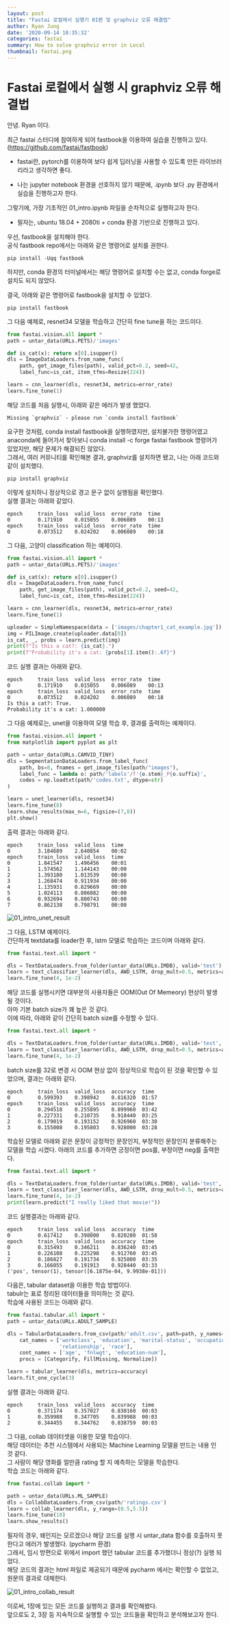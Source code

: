 ```yaml
---
layout: post
title: "Fastai 로컬에서 실행기 01편 및 graphviz 오류 해결법"
author: Ryan Jung
date: '2020-09-14 18:35:32'
categories: fastai
summary: How to solve graphviz error in Local
thumbnail: fastai.png
---
```


# Fastai 로컬에서 실행 시 graphviz 오류 해결법

안녕. Ryan 이다.  
  
최근 fastai 스터디에 참여하게 되어 fastbook을 이용하여 실습을 진행하고 있다.(https://github.com/fastai/fastbook)  
- fastai란, pytorch를 이용하여 보다 쉽게 딥러닝을 사용할 수 있도록 만든 라이브러리라고 생각하면 좋다.  

- 나는 jupyter notebook 환경을 선호하지 않기 때문에, .ipynb 보다 .py 환경에서 실습을 진행하고자 한다.  

그렇기에, 가장 기초적인 01_intro.ipynb 파일을 순차적으로 실행하고자 한다.  

- 필자는, ubuntu 18.04 + 2080ti + conda 환경 기반으로 진행하고 있다.  

우선, fastbook을 설치해야 한다.  
공식 fastbook repo에서는 아래와 같은 명령어로 설치를 권한다.  

```
pip install -Uqq fastbook 
```

하지만, conda 환경의 터미널에서는 해당 명령어로 설치할 수는 없고, conda forge로 설치도 되지 않았다.  

결국, 아래와 같은 명령어로 fastbook을 설치할 수 있었다.  

```
pip install fastbook
```

그 다음 예제로, resnet34 모델을 학습하고 간단히 fine tune을 하는 코드이다.  

```python
from fastai.vision.all import *
path = untar_data(URLs.PETS)/'images'

def is_cat(x): return x[0].isupper()
dls = ImageDataLoaders.from_name_func(
    path, get_image_files(path), valid_pct=0.2, seed=42,
    label_func=is_cat, item_tfms=Resize(224))

learn = cnn_learner(dls, resnet34, metrics=error_rate)
learn.fine_tune(1)
```
해당 코드를 처음 실행시, 아래와 같은 에러가 발생 했었다.
```
Missing `graphviz` - please run `conda install fastbook`
```
요구한 것처럼, conda install fastbook을 실행하였지만, 설치불가한 명령어였고  
anaconda에 들어가서 찾아보니 conda install -c forge fastai fastbook 명령어가 있었지만, 해당 문제가 해결되진 않았다.  
그래서, 여러 커뮤니티를 확인해본 결과, graphviz를 설치하면 됐고, 나는 아래 코드와 같이 설치했다.  
```
pip install graphviz
```
이렇게 설치하니 정상적으로 경고 문구 없이 실행됨을 확인했다.  
실행 결과는 아래와 같았다.  
```
epoch     train_loss  valid_loss  error_rate  time    
0         0.171910    0.015055    0.006089    00:13     
epoch     train_loss  valid_loss  error_rate  time    
0         0.073512    0.024202    0.006089    00:18  
```

그 다음, 고양이 classification 하는 예제이다.  
```python
from fastai.vision.all import *
path = untar_data(URLs.PETS)/'images'

def is_cat(x): return x[0].isupper()
dls = ImageDataLoaders.from_name_func(
    path, get_image_files(path), valid_pct=0.2, seed=42,
    label_func=is_cat, item_tfms=Resize(224))

learn = cnn_learner(dls, resnet34, metrics=error_rate)
learn.fine_tune(1)

uploader = SimpleNamespace(data = ['images/chapter1_cat_example.jpg'])
img = PILImage.create(uploader.data[0])
is_cat, _, probs = learn.predict(img)
print(f"Is this a cat?: {is_cat}.")
print(f"Probability it's a cat: {probs[1].item():.6f}")
```
코드 실행 결과는 아래와 같다.  
```
epoch     train_loss  valid_loss  error_rate  time    
0         0.171910    0.015055    0.006089    00:13     
epoch     train_loss  valid_loss  error_rate  time    
0         0.073512    0.024202    0.006089    00:18     
Is this a cat?: True.
Probability it's a cat: 1.000000
```
그 다음 예제로는, unet을 이용하여 모델 학습 후, 결과를 출력하는 예제이다.
```python
from fastai.vision.all import *
from matplotlib import pyplot as plt

path = untar_data(URLs.CAMVID_TINY)
dls = SegmentationDataLoaders.from_label_func(
    path, bs=8, fnames = get_image_files(path/"images"),
    label_func = lambda o: path/'labels'/f'{o.stem}_P{o.suffix}',
    codes = np.loadtxt(path/'codes.txt', dtype=str)
)

learn = unet_learner(dls, resnet34)
learn.fine_tune(8)
learn.show_results(max_n=6, figsize=(7,8))
plt.show()
```
출력 결과는 아래와 같다.  
```
epoch     train_loss  valid_loss  time    
0         3.184689    2.640854    00:02     
epoch     train_loss  valid_loss  time    
0         1.841547    1.496456    00:01     
1         1.574562    1.144143    00:00     
2         1.393180    1.013539    00:00     
3         1.268474    0.911934    00:00     
4         1.135931    0.829669    00:00     
5         1.024113    0.806082    00:00     
6         0.932694    0.800743    00:00     
7         0.862138    0.798791    00:00
```

![01_intro_unet_result](https://94juho.github.io/assets/img/fastai_result/01_intro_unet_result.png)


그 다음, LSTM 예제이다.  
간단하게 textdata를 loader한 후, lstm 모델로 학습하는 코드이며 아래와 같다.
```python
from fastai.text.all import *

dls = TextDataLoaders.from_folder(untar_data(URLs.IMDB), valid='test')
learn = text_classifier_learner(dls, AWD_LSTM, drop_mult=0.5, metrics=accuracy)
learn.fine_tune(4, 1e-2)
```
해당 코드를 실행시키면 대부분의 사용자들은 OOM(Out Of Memeory) 현상이 발생될 것이다.  
아마 기본 batch size가 꽤 높은 것 같다.  
이에 따라, 아래와 같이 간단히 batch size를 수정할 수 있다.  

```python
from fastai.text.all import *

dls = TextDataLoaders.from_folder(untar_data(URLs.IMDB), valid='test', bs=32)
learn = text_classifier_learner(dls, AWD_LSTM, drop_mult=0.5, metrics=accuracy)
learn.fine_tune(4, 1e-2)
```
batch size를 32로 변경 시 OOM 현상 없이 정상적으로 학습이 된 것을 확인할 수 있었으며, 결과는 아래와 같다.  
```
epoch     train_loss  valid_loss  accuracy  time    
0         0.599393    0.398942    0.816320  01:57     
epoch     train_loss  valid_loss  accuracy  time    
0         0.294518    0.255895    0.899960  03:42     
1         0.227331    0.210735    0.918440  03:25     
2         0.179019    0.193152    0.926960  03:30     
3         0.155008    0.195803    0.928000  03:28     
```
학습된 모델로 아래와 같은 문장이 긍정적인 문장인지, 부정적인 문장인지 분류해주는 모델을 학습 시켰다. 아래의 코드를 추가하면 긍정이면 pos를, 부정이면 neg를 출력한다.  

```python
from fastai.text.all import *

dls = TextDataLoaders.from_folder(untar_data(URLs.IMDB), valid='test', bs=32)
learn = text_classifier_learner(dls, AWD_LSTM, drop_mult=0.5, metrics=accuracy)
learn.fine_tune(4, 1e-2)
print(learn.predict("I really liked that movie!"))
```
코드 실행결과는 아래와 같다.
```
epoch     train_loss  valid_loss  accuracy  time    
0         0.617412    0.398000    0.820280  01:58     
epoch     train_loss  valid_loss  accuracy  time    
0         0.315493    0.346211    0.836240  03:45     
1         0.226108    0.225298    0.912760  03:45     
2         0.186827    0.191734    0.925800  03:35     
3         0.166055    0.191913    0.928440  03:33     
('pos', tensor(1), tensor([6.1875e-04, 9.9938e-01]))
```
다음은, tabular dataset을 이용한 학습 방법이다.  
tabulr는 표로 정리된 데이터들을 의미하는 것 같다.  
학습에 사용된 코드는 아래와 같다.  
```python
from fastai.tabular.all import *
path = untar_data(URLs.ADULT_SAMPLE)

dls = TabularDataLoaders.from_csv(path/'adult.csv', path=path, y_names="salary",
    cat_names = ['workclass', 'education', 'marital-status', 'occupation',
                 'relationship', 'race'],
    cont_names = ['age', 'fnlwgt', 'education-num'],
    procs = [Categorify, FillMissing, Normalize])

learn = tabular_learner(dls, metrics=accuracy)
learn.fit_one_cycle(3)
```
실행 결과는 아래와 같다.  

```
epoch     train_loss  valid_loss  accuracy  time    
0         0.371174    0.357027    0.830160  00:03     
1         0.359988    0.347705    0.839988  00:03     
2         0.344455    0.344762    0.838759  00:03  
```

그 다음, collab 데이터셋을 이용한 모델 학습이다.  
해당 데이터는 추천 시스템에서 사용되는 Machine Learning 모델을 만드는 내용 인 것 같다.  
그 사람이 해당 영화를 얼만큼 rating 할 지 예측하는 모델을 학습한다.  
학습 코드는 아래와 같다.  

```python
from fastai.collab import *

path = untar_data(URLs.ML_SAMPLE)
dls = CollabDataLoaders.from_csv(path/'ratings.csv')
learn = collab_learner(dls, y_range=(0.5,5.5))
learn.fine_tune(10)
learn.show_results()
```
필자의 경우, 왜인지는 모르겠으나 해당 코드를 실행 시 untar_data 함수를 호출하지 못한다고 에러가 발생했다. (pycharm 환경)  
그래서, 임시 방편으로 위에서 import 했던 tabular 코드를 추가했더니 정상(?) 실행 되었다.  
해당 코드의 결과는 html 파일로 제공되기 때문에 pycharm 에서는 확인할 수 없었고, 원문의 결과로 대체한다.  

![01_intro_collab_result](https://94juho.github.io/assets/img/fastai_result/01_intro_collab_result.png)

이로써, 1장에 있는 모든 코드를 실행하고 결과를 확인해봤다.  
앞으로도 2, 3장 등 지속적으로 실행할 수 있는 코드들을 확인하고 분석해보고자 한다.  
